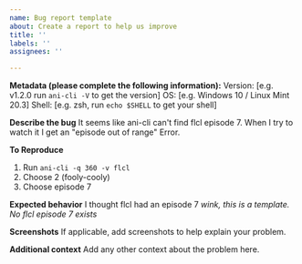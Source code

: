 ```yaml
---
name: Bug report template
about: Create a report to help us improve
title: ''
labels: ''
assignees: ''

---
```


**Metadata (please complete the following information):**
Version: [e.g. v1.2.0 run `ani-cli -V` to get the version]
OS: [e.g. Windows 10 / Linux Mint 20.3]
Shell: [e.g. zsh, run `echo $SHELL` to get your shell]

**Describe the bug**
It seems like ani-cli can't find flcl episode 7.
When I try to watch it I get an "episode out of range" Error.

**To Reproduce**
1. Run `ani-cli -q 360 -v flcl`
2. Choose 2 (fooly-cooly)
3. Choose episode 7

**Expected behavior**
I thought flcl had an episode 7
*wink, this is a template. No flcl episode 7 exists*

**Screenshots**
If applicable, add screenshots to help explain your problem.

**Additional context**
Add any other context about the problem here.
